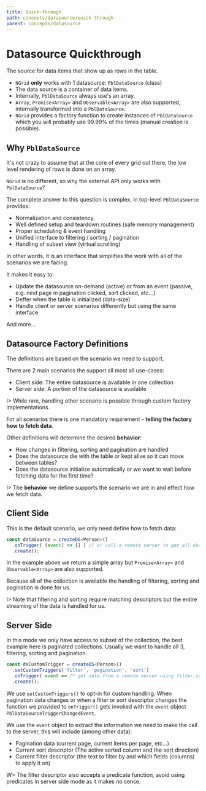 ```yaml
---
title: Quick-through
path: concepts/datasource/quick-through
parent: concepts/datasource
---
```

# Datasource Quickthrough

The source for data items that show up as rows in the table.

- `NGrid` **only** works with 1 datasource: `PblDataSource` (class)
- The data source is a container of data items.
- Internally, `PblDataSource` always use's an array.
- `Array`, `Promise<Array>` and `Observable<Array>` are also supported, internally transformed into a `PblDataSource`.
- `NGrid` provides a factory function to create instances of `PblDataSource` which you will probably use 99.99% of the times (manual creation is possible).

## Why `PblDataSource`

It's not crazy to assume that at the core of every grid out there, the low level rendering of rows is done on an array.

`NGrid` is no different, so why the external API only works with `PblDataSource`?

The complete answer to this question is complex, in top-level `PblDataSource` provides:

- Normalization and consistency.
- Well defined setup and teardown routines (safe memory management)
- Proper scheduling & event handling
- Unified interface to filtering / sorting / pagination
- Handling of subset view (virtual scrolling)

In other words, it is an interface that simplifies the work with all of the scenarios we are facing.

It makes it easy to:

- Update the datasource on-demand (active) or from an event (passive, e.g. next page in pagination clicked, sort clicked, etc...)
- Deffer when the table is initialized (data-size)
- Handle client or server scenarios differently but using the same interface

And more...

## Datasource Factory Definitions

The definitions are based on the scenario we need to support.

There are 2 main scenarios the support all most all use-cases:

- Client side: The entire datasource is available in one collection
- Server side: A portion of the datasource is available

I> While rare, handling other scenario is possible through custom factory implementations.

For all scenarios there is one mandatory requirement - **telling the factory how to fetch data**.

Other definitions will determine the desired **behavior**:

- How changes in filtering, sorting and pagination are handled
- Does the datasource die with the table or kept alive so it can move between tables?
- Does the datasource initialize automatically or we want to wait before fetching data for the first time?

I> The **behavior** we define supports the scenario we are in and effect how we fetch data.

## Client Side

This is the default scenario, we only need define how to fetch data:

```typescript
const dataSource = createDS<Person>()
  .onTrigger( (event) => [] ) // or call a remote server to get all data...
  .create();
```

In the example above we return a simple array but `Promise<Array>` and `Observable<Array>` are also supported.

Because all of the collection is available the handling of filtering, sorting and pagination is done for us.

I> Note that filtering and sorting require matching descriptors but the entire streaming of the data is handled for us.

## Server Side

In this mode we only have access to subset of the collection, the best example here is paginated collections.
Usually we want to handle all 3, filtering, sorting and pagination.

```typescript
const dsCustomTrigger = createDS<Person>()
  .setCustomTriggers('filter', 'pagination', 'sort')
  .onTrigger( event => /* get data from a remote server using filter,sort and pagination data stored in "event" */ )
  .create();
```

We use `setCustomTriggers()` to opt-in for custom handling. When pagination data changes or when a filter or sort descriptor changes
the function we provided to `onTrigger()` gets invoked with the `event` object `PblDataSourceTriggerChangedEvent`.

We use the `event` object to extract the information we need to make the call to the server, this will include (among other data):

- Pagination data (current page, current items per page, etc...)
- Current sort descriptor (The active sorted column and the sort direction)
- Current filter descriptor (the text to filter by and which fields (columns) to apply it on)

W> The filter descriptor also accepts a predicate function, avoid using predicates in server side mode as it makes no sense.
